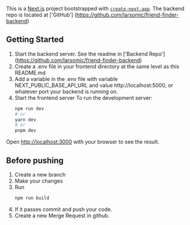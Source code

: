 This is a [Next.js](https://nextjs.org/) project bootstrapped with [`create-next-app`](https://github.com/vercel/next.js/tree/canary/packages/create-next-app).
The backend repo is located at ['GitHub'] (https://github.com/larsomic/friend-finder-backend)

## Getting Started
1. Start the backend server. See the readme in ['Backend Repo'] (https://github.com/larsomic/friend-finder-backend)
2. Create a .env file in your frontend directory at the same level as this README.md
3. Add a variable in the .env file with variable NEXT_PUBLIC_BASE_API_URL and value http://localhost:5000, or whatever port your backend is running on.
4. Start the frontend server 
    To run the development server:
    ```bash
    npm run dev
    # or
    yarn dev
    # or
    pnpm dev
    ```

Open [http://localhost:3000](http://localhost:3000) with your browser to see the result.

## Before pushing
1. Create a new branch
2. Make your changes
3. Run 
    ```bash
    npm run build
    ```
4. If it passes commit and push your code.
5. Create a new Merge Request in github.